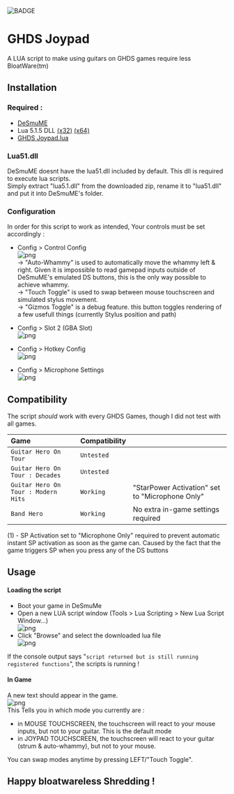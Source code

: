 ![BADGE](https://img.shields.io/badge/Version-R_1.0.0-green)
# GHDS Joypad

A LUA script to make using guitars on GHDS games require less BloatWare(tm)

## Installation
### Required : 
- [DeSmuME](https://desmume.org/)
- Lua 5.1.5 DLL [(x32)](https://sourceforge.net/projects/luabinaries/files/5.1.5/Windows%20Libraries/Dynamic/lua-5.1.5_Win32_dll16_lib.zip/download) [(x64)](https://sourceforge.net/projects/luabinaries/files/5.1.5/Windows%20Libraries/Dynamic/lua-5.1.5_Win64_dll16_lib.zip/download)
- [GHDS Joypad.lua](https://github.com/arcanxeros/GHDSJoypad/raw/main/GHDS%20Joypad.lua)

### Lua51.dll
DeSmuME doesnt have the lua51.dll included by default. This dll is required to execute lua scripts.  
Simply extract "lua5.1.dll" from the downloaded zip, rename it to "lua51.dll" and put it into DeSmuME's folder.


### Configuration
In order for this script to work as intended, Your controls must be set accordingly : 

- Config > Control Config  
![png](https://github.com/arcanxeros/GHDSJoypad/blob/main/images/1.png?raw=true)  
-> "Auto-Whammy" is used to automatically move the whammy left & right. Given it is impossible to read gamepad inputs outside of DeSmuME's emulated DS buttons, this is the only way possible to achieve whammy.  
-> "Touch Toggle" is used to swap between mouse touchscreen and simulated stylus movement.  
-> "Gizmos Toggle" is a debug feature. this button toggles rendering of a few usefull things (currently Stylus position and path)

- Config > Slot 2 (GBA Slot)  
![png](https://github.com/arcanxeros/GHDSJoypad/blob/main/images/2.png?raw=true)  

- Config > Hotkey Config  
![png](https://github.com/arcanxeros/GHDSJoypad/blob/main/images/3.png?raw=true)  

- Config > Microphone Settings  
![png](https://github.com/arcanxeros/GHDSJoypad/blob/main/images/4.png?raw=true)  


    
## Compatibility

The script *should* work with every GHDS Games, though I did not test with all games.

|Game                               |Compatibility|                                               |
|:----------------------------------|:------------|:----------------------------------------------|
|`Guitar Hero On Tour`              |`Untested`   |                                               |
|`Guitar Hero On Tour : Decades`    |`Untested`   |                                               |
|`Guitar Hero On Tour : Modern Hits`|`Working`    |"StarPower Activation" set to "Microphone Only"|
|`Band Hero`                        |`Working`    | No extra in-game settings required            |

(1) - SP Activation set to "Microphone Only" required to prevent automatic instant SP activation as soon as the game can.
      Caused by the fact that the game triggers SP when you press any of the DS buttons
      
## Usage

#### Loading the script
- Boot your game in DeSmuMe
- Open a new LUA script window (Tools > Lua Scripting > New Lua Script Window...)  
![png](https://github.com/arcanxeros/GHDSJoypad/blob/main/images/6.png?raw=true)  
- Click "Browse" and select the downloaded lua file  
![png](https://github.com/arcanxeros/GHDSJoypad/blob/main/images/8.png?raw=true)  

If the console output says "```script returned but is still running registered functions```", the scripts is running !

#### In Game
A new text should appear in the game.  
![png](https://github.com/arcanxeros/GHDSJoypad/blob/main/images/5.png?raw=true)  
This Tells you in which mode you currently are : 
- in MOUSE TOUCHSCREEN, the touchscreen will react to your mouse inputs, but not to your guitar. This is the default mode
- in JOYPAD TOUCHSCREEN, the touchscreen will react to your guitar (strum & auto-whammy), but not to your mouse.

You can swap modes anytime by pressing LEFT/"Touch Toggle".

## Happy bloatwareless Shredding !
